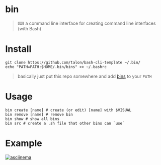 # bin
> ⌨ a command line interface for creating command line interfaces (with Bash)

# Install

```
git clone https://github.com/talon/bash-cli-template ~/.bin/
echo "PATH=PATH:$HOME/.bin/bins" >> ~/.bashrc
```
> basically just put this repo somewhere and add [bins](./bins)  to your `PATH` 

# Usage

```
bin create [name] # create (or edit) [name] with $VISUAL
bin remove [name] # remove bin
bin show # show all bins
bin src # create a .sh file that other bins can `use`
```

# Example

[![asciinema]( https://asciinema.org/a/269700.svg)](https://asciinema.org/a/269700)
